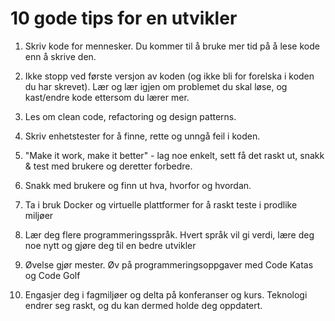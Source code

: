 # 10 gode tips for en utvikler

1. Skriv kode for mennesker. Du kommer til å bruke mer tid på å lese kode enn å skrive den.

2. Ikke stopp ved første versjon av koden (og ikke bli for forelska i koden du har skrevet). Lær og lær igjen om problemet du skal løse, og kast/endre kode ettersom du lærer mer. 

3. Les om clean code, refactoring og design patterns.

4. Skriv enhetstester for å finne, rette og unngå feil i koden.

5. "Make it work, make it better" - lag noe enkelt, sett få det raskt ut, snakk & test med brukere og deretter forbedre.

6. Snakk med brukere og finn ut hva, hvorfor og hvordan.

7. Ta i bruk Docker og virtuelle plattformer for å raskt teste i prodlike miljøer

8. Lær deg flere programmeringsspråk. Hvert språk vil gi verdi, lære deg noe nytt og gjøre deg til en bedre utvikler

9. Øvelse gjør mester. Øv på programmeringsoppgaver med Code Katas og Code Golf

10. Engasjer deg i fagmiljøer og delta på konferanser og kurs. Teknologi endrer seg raskt, og du kan dermed holde deg oppdatert.


